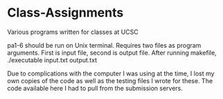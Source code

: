# Class-Assignments
Various programs written for classes at UCSC

pa1-6 should be run on Unix terminal. Requires two files as program arguments. First is input file, second is output file. 
After running makefile, ./executable input.txt output.txt

Due to complications with the computer I was using at the time, I lost my own copies of the code as well as the testing files I wrote for these. The code available here I had to pull from the submission servers.

